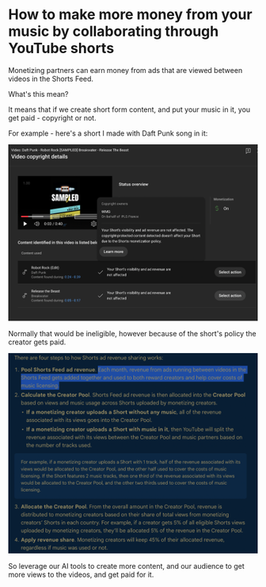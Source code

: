 # How to make more money from your music by collaborating through YouTube shorts

Monetizing partners can earn money from ads that are viewed between videos in the Shorts Feed.

What's this mean?

It means that if we create short form content, and put your music in it, you get paid - copyright or not.

For example - here's a short I made with Daft Punk song in it:

![alt text](media/image-1.png)

Normally that would be ineligible, however because of the short's policy the creator gets paid.

![alt text](media/image-2.png)

So leverage our AI tools to create more content, and our audience to get more views to the videos, and get paid for it.

